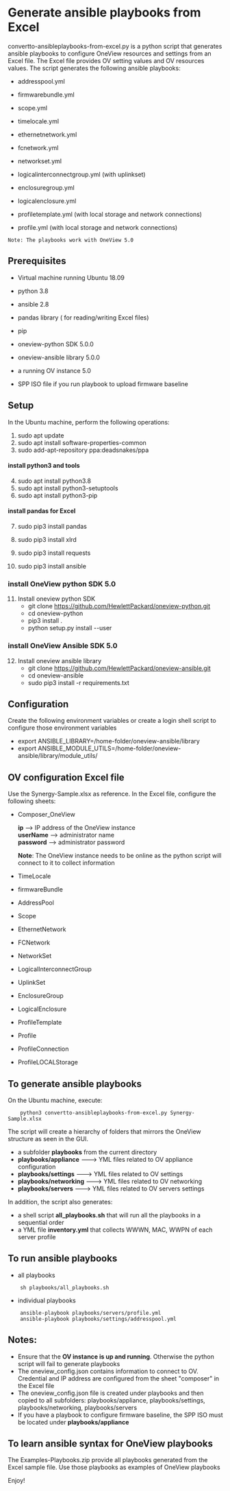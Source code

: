 # Generate ansible playbooks from Excel

convertto-ansibleplaybooks-from-excel.py is a python script that generates ansible playbooks to configure OneView resources and settings from an Excel file.
The Excel file provides OV setting values and OV resources values.
The script generates the following ansible playbooks:

   * addresspool.yml
   * firmwarebundle.yml
   * scope.yml
   * timelocale.yml

   * ethernetnetwork.yml
   * fcnetwork.yml
   * networkset.yml
   * logicalinterconnectgroup.yml (with uplinkset)
   * enclosuregroup.yml
   * logicalenclosure.yml
   * profiletemplate.yml (with local storage and network connections)
   * profile.yml (with local storage and network connections)


    Note: The playbooks work with OneView 5.0

## Prerequisites
   * Virtual machine running Ubuntu 18.09
   * python 3.8
   * ansible 2.8
   * pandas library ( for reading/writing Excel files)
   * pip 
   * oneview-python SDK 5.0.0
   * oneview-ansible library 5.0.0

   * a running OV instance 5.0
   * SPP ISO file if you run playbook to upload firmware baseline



## Setup
In the Ubuntu machine, perform the following operations:

   1. sudo apt update
   2. sudo apt install software-properties-common
   3. sudo add-apt-repository ppa:deadsnakes/ppa
   #### install python3 and tools
   4. sudo apt install python3.8
   5. sudo apt install python3-setuptools
   6. sudo apt install python3-pip
   #### install pandas for Excel
   7. sudo pip3 install pandas
   8. sudo pip3 install xlrd

   9. sudo pip3 install requests
   10. sudo pip3 install ansible

   ### install OneView python SDK 5.0
   11. Install oneview python SDK
        *  git clone https://github.com/HewlettPackard/oneview-python.git 
        *  cd oneview-python
        *  pip3 install .
        * python setup.py install --user  

   ### install OneView Ansible SDK 5.0    
   12. Install oneview ansible library
        *  git clone https://github.com/HewlettPackard/oneview-ansible.git
	     *  cd oneview-ansible
        *  sudo pip3 install -r requirements.txt   
    

    
## Configuration
Create the following environment variables or create a login shell script to configure those environment variables 

   * export ANSIBLE_LIBRARY=/home-folder/oneview-ansible/library
   * export ANSIBLE_MODULE_UTILS=/home-folder/oneview-ansible/library/module_utils/


## OV configuration Excel file
Use the Synergy-Sample.xlsx as reference. In the Excel file, configure the following sheets:

   * Composer_OneView

        **ip**           --> IP address of the OneView instance      
        **userName**     --> administrator name  
        **password**     --> administrator password  
   
        **Note**:         The OneView instance needs to be online as the python script will connect to it to collect information 

   * TimeLocale
   * firmwareBundle
   * AddressPool
   * Scope
   * EthernetNetwork
   * FCNetwork
   * NetworkSet
   * LogicalInterconnectGroup
   * UplinkSet
   * EnclosureGroup
   * LogicalEnclosure
   * ProfileTemplate
   * Profile
   * ProfileConnection
   * ProfileLOCALStorage



## To generate ansible playbooks
On the Ubuntu machine, execute:
```
    python3 convertto-ansibleplaybooks-from-excel.py Synergy-Sample.xlsx

```
The script will create a hierarchy of folders that mirrors the OneView structure as seen in the GUI.
   * a subfolder **playbooks** from the current directory
   * **playbooks/appliance**    ---> YML files related to OV appliance configuration
   * **playbooks/settings**     ---> YML files related to OV settings
   * **playbooks/networking**   ---> YML files related to OV networking
   * **playbooks/servers**      ---> YML files related to OV servers settings

In addition, the script also generates:
   * a shell script **all_playbooks.sh** that will run all the playbooks in a sequential order
   * a YML file **inventory.yml** that collects WWWN, MAC, WWPN of each server profile



## To run ansible playbooks

   * all playbooks

```
    sh playbooks/all_playbooks.sh 

```

   * individual playbooks
   
```
    ansible-playbook playbooks/servers/profile.yml 
    ansible-playbook playbooks/settings/addresspool.yml 
```

## Notes:
   * Ensure that the **OV instance is up and running**. Otherwise the python script will fail to generate playbooks
   * The oneview_config.json contains information to connect to OV. Credential and IP address are configured from the sheet "composer" in the Excel file
   * The oneview_config.json file is created under playbooks and then copied to all subfolders: playbooks/appliance, playbooks/settings, playbooks/networking, playbooks/servers 
   * If you have a playbook to configure firmware baseline, the SPP ISO must be located under **playbooks/appliance**

## To learn ansible syntax for OneView playbooks
The Examples-Playbooks.zip provide all playbooks generated from the Excel sample file. Use those playbooks as examples of OneView playbooks

Enjoy!